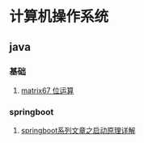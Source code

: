 # 计算机操作系统

## java

### **基础**
1. [matrix67 位运算](http://www.matrix67.com/blog/)

### **springboot**
1. [springboot系列文章之启动原理详解](https://juejin.im/post/5b79a6e651882542aa1b2c22)

